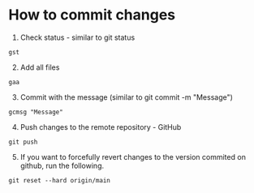 # How to commit changes

1. Check status - similar to git status

```
gst
```

2. Add all files
```
gaa
```
3. Commit with the message (similar to git commit -m "Message")

```
gcmsg "Message"
```


4. Push changes to the remote repository - GitHub

```
git push
```
5. If you want to forcefully revert changes to the version commited on github, run the following.

```
git reset --hard origin/main
```